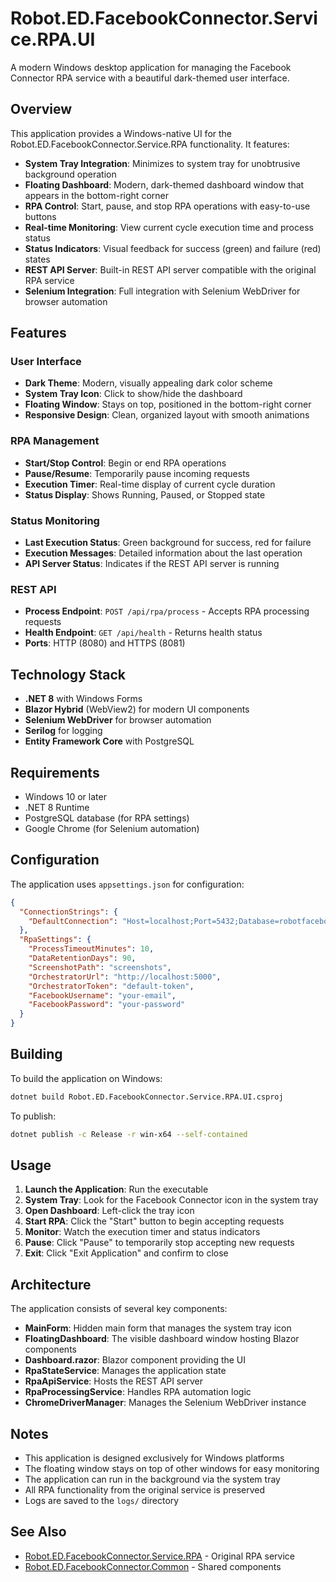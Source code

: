 # Robot.ED.FacebookConnector.Service.RPA.UI

A modern Windows desktop application for managing the Facebook Connector RPA service with a beautiful dark-themed user interface.

## Overview

This application provides a Windows-native UI for the Robot.ED.FacebookConnector.Service.RPA functionality. It features:

- **System Tray Integration**: Minimizes to system tray for unobtrusive background operation
- **Floating Dashboard**: Modern, dark-themed dashboard window that appears in the bottom-right corner
- **RPA Control**: Start, pause, and stop RPA operations with easy-to-use buttons
- **Real-time Monitoring**: View current cycle execution time and process status
- **Status Indicators**: Visual feedback for success (green) and failure (red) states
- **REST API Server**: Built-in REST API server compatible with the original RPA service
- **Selenium Integration**: Full integration with Selenium WebDriver for browser automation

## Features

### User Interface
- **Dark Theme**: Modern, visually appealing dark color scheme
- **System Tray Icon**: Click to show/hide the dashboard
- **Floating Window**: Stays on top, positioned in the bottom-right corner
- **Responsive Design**: Clean, organized layout with smooth animations

### RPA Management
- **Start/Stop Control**: Begin or end RPA operations
- **Pause/Resume**: Temporarily pause incoming requests
- **Execution Timer**: Real-time display of current cycle duration
- **Status Display**: Shows Running, Paused, or Stopped state

### Status Monitoring
- **Last Execution Status**: Green background for success, red for failure
- **Execution Messages**: Detailed information about the last operation
- **API Server Status**: Indicates if the REST API server is running

### REST API
- **Process Endpoint**: `POST /api/rpa/process` - Accepts RPA processing requests
- **Health Endpoint**: `GET /api/health` - Returns health status
- **Ports**: HTTP (8080) and HTTPS (8081)

## Technology Stack

- **.NET 8** with Windows Forms
- **Blazor Hybrid** (WebView2) for modern UI components
- **Selenium WebDriver** for browser automation
- **Serilog** for logging
- **Entity Framework Core** with PostgreSQL

## Requirements

- Windows 10 or later
- .NET 8 Runtime
- PostgreSQL database (for RPA settings)
- Google Chrome (for Selenium automation)

## Configuration

The application uses `appsettings.json` for configuration:

```json
{
  "ConnectionStrings": {
    "DefaultConnection": "Host=localhost;Port=5432;Database=robotfacebookconnector;Username=postgres;Password=postgres"
  },
  "RpaSettings": {
    "ProcessTimeoutMinutes": 10,
    "DataRetentionDays": 90,
    "ScreenshotPath": "screenshots",
    "OrchestratorUrl": "http://localhost:5000",
    "OrchestratorToken": "default-token",
    "FacebookUsername": "your-email",
    "FacebookPassword": "your-password"
  }
}
```

## Building

To build the application on Windows:

```bash
dotnet build Robot.ED.FacebookConnector.Service.RPA.UI.csproj
```

To publish:

```bash
dotnet publish -c Release -r win-x64 --self-contained
```

## Usage

1. **Launch the Application**: Run the executable
2. **System Tray**: Look for the Facebook Connector icon in the system tray
3. **Open Dashboard**: Left-click the tray icon
4. **Start RPA**: Click the "Start" button to begin accepting requests
5. **Monitor**: Watch the execution timer and status indicators
6. **Pause**: Click "Pause" to temporarily stop accepting new requests
7. **Exit**: Click "Exit Application" and confirm to close

## Architecture

The application consists of several key components:

- **MainForm**: Hidden main form that manages the system tray icon
- **FloatingDashboard**: The visible dashboard window hosting Blazor components
- **Dashboard.razor**: Blazor component providing the UI
- **RpaStateService**: Manages the application state
- **RpaApiService**: Hosts the REST API server
- **RpaProcessingService**: Handles RPA automation logic
- **ChromeDriverManager**: Manages the Selenium WebDriver instance

## Notes

- This application is designed exclusively for Windows platforms
- The floating window stays on top of other windows for easy monitoring
- The application can run in the background via the system tray
- All RPA functionality from the original service is preserved
- Logs are saved to the `logs/` directory

## See Also

- [Robot.ED.FacebookConnector.Service.RPA](../Robot.ED.FacebookConnector.Service.RPA/) - Original RPA service
- [Robot.ED.FacebookConnector.Common](../Robot.ED.FacebookConnector.Common/) - Shared components
